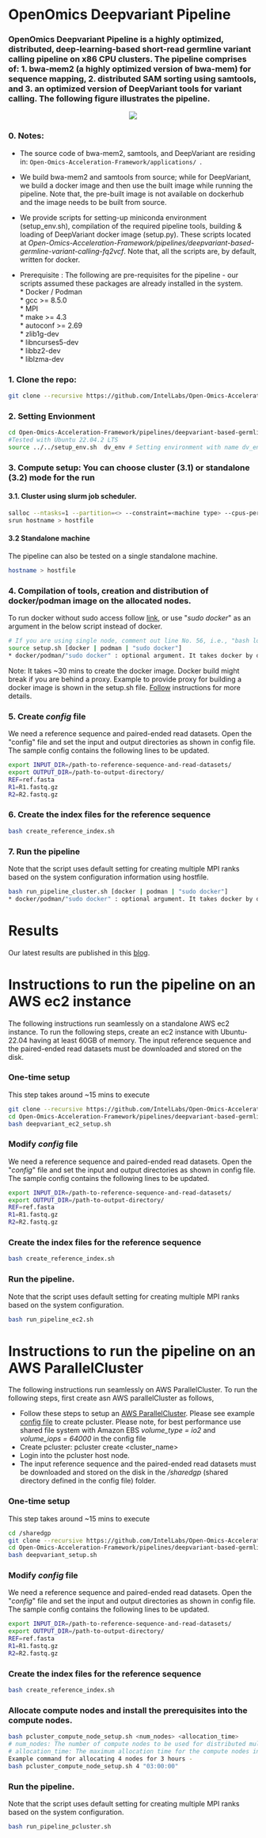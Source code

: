 # OpenOmics Deepvariant Pipeline
### OpenOmics Deepvariant Pipeline is a highly optimized, distributed, deep-learning-based short-read germline variant calling pipeline on x86 CPU clusters. The pipeline comprises of: 1. bwa-mem2 (a highly optimized version of bwa-mem) for sequence mapping, 2. distributed SAM sorting using samtools, and 3. an optimized version of DeepVariant tools for variant calling. The following figure illustrates the pipeline.

<p align="center">
<img src="https://github.com/IntelLabs/Open-Omics-Acceleration-Framework/blob/main/images/deepvariant-fq2vcf.jpg"/a></br>
</p> 


### 0. Notes:
* The source code of bwa-mem2, samtools, and DeepVariant are residing in:
```Open-Omics-Acceleration-Framework/applications/ ```.
* We build bwa-mem2 and samtools from source; while for DeepVariant, we build a docker image and then use the built image while running the pipeline. Note that, the pre-built image is not available on dockerhub and the image needs to be built from source.
* We provide scripts for setting-up miniconda environment (setup_env.sh), compilation of the required pipeline tools, building & loading of DeepVariant docker image (setup.py). These scripts located at _Open-Omics-Acceleration-Framework/pipelines/deepvariant-based-germline-variant-calling-fq2vcf_. Note that, all the scripts are, by default, written for docker.  

* Prerequisite : The following are pre-requisites for the pipeline -  our scripts assumed these packages are already installed in the system.  
        * Docker / Podman  
        * gcc >= 8.5.0  
        * MPI  
        * make >= 4.3  
        * autoconf >= 2.69  
        * zlib1g-dev   
        * libncurses5-dev  
        * libbz2-dev  
        * liblzma-dev  

### 1. Clone the repo:  
```bash
git clone --recursive https://github.com/IntelLabs/Open-Omics-Acceleration-Framework.git
```

### 2. Setting Envionment
```bash
cd Open-Omics-Acceleration-Framework/pipelines/deepvariant-based-germline-variant-calling-fq2vcf/scripts/cluster/
#Tested with Ubuntu 22.04.2 LTS
source ../../setup_env.sh  dv_env # Setting environment with name dv_env.
```

### 3. Compute setup:  You can choose cluster (3.1) or standalone (3.2) mode for the run
#### 3.1.  Cluster using slurm job scheduler.
```bash
salloc --ntasks=1 --partition=<> --constraint=<machine type> --cpus-per-task=<cpus> --time=<node allocation time>
srun hostname > hostfile
```

#### 3.2 Standalone machine
The pipeline can also be tested on a single standalone machine.
```bash  
hostname > hostfile   
```

### 4. Compilation of tools, creation and distribution of docker/podman image on the allocated nodes.
To run docker without sudo access follow [link](https://docs.docker.com/engine/install/linux-postinstall/), or use "_sudo docker_" as an argument in the below script instead of docker.
```bash
# If you are using single node, comment out line No. 56, i.e., "bash load_deepvariant.sh" of setup.sh.
source setup.sh [docker | podman | "sudo docker"]
* docker/podman/"sudo docker" : optional argument. It takes docker by default.
```
Note: It takes ~30 mins to create the docker image. Docker build might break if you are behind a proxy. Example to provide proxy for building a docker image is shown in the setup.sh file. [Follow](https://docs.docker.com/network/proxy/) instructions for more details.

### 5. Create _config_ file
We need a reference sequence and paired-ended read datasets. Open the "config" file and set the input and output directories as shown in config file. The sample config contains the following lines to be updated.  

```bash
export INPUT_DIR=/path-to-reference-sequence-and-read-datasets/  
export OUTPUT_DIR=/path-to-output-directory/  
REF=ref.fasta   
R1=R1.fastq.gz  
R2=R2.fastq.gz  
```
### 6. Create the index files for the reference sequence
```bash  
bash create_reference_index.sh  
```

### 7. Run the pipeline
Note that the script uses default setting for creating multiple MPI ranks based on the system configuration information using hostfile.
```bash
bash run_pipeline_cluster.sh [docker | podman | "sudo docker"]
* docker/podman/"sudo docker" : optional argument. It takes docker by default.
```

# Results

Our latest results are published in this [blog](https://community.intel.com/t5/Blogs/Tech-Innovation/Artificial-Intelligence-AI/Intel-Xeon-is-all-you-need-for-AI-inference-Performance/post/1506083).


# Instructions to run the pipeline on an AWS ec2 instance
The following instructions run seamlessly on a standalone AWS ec2 instance. To run the following steps, create an ec2 instance with Ubuntu-22.04 having at least 60GB of memory. The input reference sequence and the paired-ended read datasets must be downloaded and stored on the disk.

### One-time setup
This step takes around ~15 mins to execute
```bash
git clone --recursive https://github.com/IntelLabs/Open-Omics-Acceleration-Framework.git
cd Open-Omics-Acceleration-Framework/pipelines/deepvariant-based-germline-variant-calling-fq2vcf/scripts/aws
bash deepvariant_ec2_setup.sh
```

### Modify _config_ file
We need a reference sequence and paired-ended read datasets. Open the "_config_" file and set the input and output directories as shown in config file.
The sample config contains the following lines to be updated.
```bash
export INPUT_DIR=/path-to-reference-sequence-and-read-datasets/
export OUTPUT_DIR=/path-to-output-directory/
REF=ref.fasta
R1=R1.fastq.gz
R2=R2.fastq.gz
```

### Create the index files for the reference sequence
```bash
bash create_reference_index.sh
```

### Run the pipeline.
Note that the script uses default setting for creating multiple MPI ranks based on the system configuration.
```bash
bash run_pipeline_ec2.sh
```


# Instructions to run the pipeline on an AWS ParallelCluster

The following instructions run seamlessly on AWS ParallelCluster. To run the following steps, first create asn AWS parallelCluster as follows,
- Follow these steps to setup an [AWS ParallelCluster](https://docs.aws.amazon.com/parallelcluster/v2/ug/what-is-aws-parallelcluster.html).  Please see example [config file](scripts/aws/pcluster_example_config) to create pcluster. Please note, for best performance use shared file system with Amazon EBS _volume\_type = io2_ and _volume\_iops = 64000_ in the config file
- Create pcluster: pcluster create <cluster_name>
- Login into the pcluster host node.
- The input reference sequence and the paired-ended read datasets must be downloaded and stored on the disk in the _/sharedgp_ (shared directory defined in the config file) folder.


### One-time setup
This step takes around ~15 mins to execute
```bash
cd /sharedgp
git clone --recursive https://github.com/IntelLabs/Open-Omics-Acceleration-Framework.git
cd Open-Omics-Acceleration-Framework/pipelines/deepvariant-based-germline-variant-calling-fq2vcf/scripts/aws
bash deepvariant_setup.sh
```
### Modify _config_ file
We need a reference sequence and paired-ended read datasets. Open the "_config_" file and set the input and output directories as shown in config file.
The sample config contains the following lines to be updated.
```bash
export INPUT_DIR=/path-to-reference-sequence-and-read-datasets/
export OUTPUT_DIR=/path-to-output-directory/
REF=ref.fasta
R1=R1.fastq.gz
R2=R2.fastq.gz
```

### Create the index files for the reference sequence
```bash
bash create_reference_index.sh
```

### Allocate compute nodes and install the prerequisites into the compute nodes.
```bash
bash pcluster_compute_node_setup.sh <num_nodes> <allocation_time>
# num_nodes: The number of compute nodes to be used for distributed multi-node execution.
# allocation_time: The maximum allocation time for the compute nodes in "hh:mm:ss" format. The default value is 2 hours, i.e., 02:00:00.
Example command for allocating 4 nodes for 3 hours -
bash pcluster_compute_node_setup.sh 4 "03:00:00"
```

### Run the pipeline.
Note that the script uses default setting for creating multiple MPI ranks based on the system configuration.
```bash
bash run_pipeline_pcluster.sh
```
